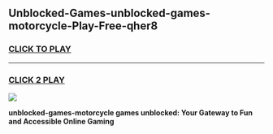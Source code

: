 
## Unblocked-Games-unblocked-games-motorcycle-Play-Free-qher8
<h3>
<a href="https://premium76.site?title=unblocked-games-motorcycle&ref=18A">CLICK TO PLAY</a></h3>
<hr>

<h3>
<a href="https://premium76.site?title=unblocked-games-motorcycle&ref=18A">CLICK 2 PLAY</a>
  
</h3>

<a href="https://premium76.site?title=unblocked-games-motorcycle&ref=18A"><img src="https://clearcache.store/games.png"></a>


**unblocked-games-motorcycle games unblocked: Your Gateway to Fun and Accessible Online Gaming**
